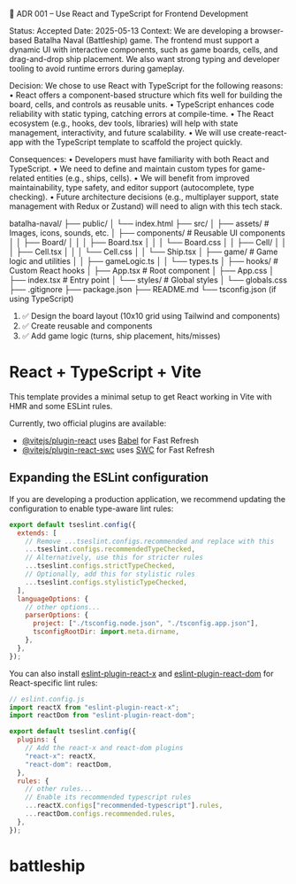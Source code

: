 📄 ADR 001 – Use React and TypeScript for Frontend Development

Status: Accepted
Date: 2025-05-13
Context:
We are developing a browser-based Batalha Naval (Battleship) game. The frontend must support a dynamic UI with interactive components, such as game boards, cells, and drag-and-drop ship placement. We also want strong typing and developer tooling to avoid runtime errors during gameplay.

Decision:
We chose to use React with TypeScript for the following reasons:
• React offers a component-based structure which fits well for building the board, cells, and controls as reusable units.
• TypeScript enhances code reliability with static typing, catching errors at compile-time.
• The React ecosystem (e.g., hooks, dev tools, libraries) will help with state management, interactivity, and future scalability.
• We will use create-react-app with the TypeScript template to scaffold the project quickly.

Consequences:
• Developers must have familiarity with both React and TypeScript.
• We need to define and maintain custom types for game-related entities (e.g., ships, cells).
• We will benefit from improved maintainability, type safety, and editor support (autocomplete, type checking).
• Future architecture decisions (e.g., multiplayer support, state management with Redux or Zustand) will need to align with this tech stack.

batalha-naval/
├── public/
│ └── index.html
├── src/
│ ├── assets/ # Images, icons, sounds, etc.
│ ├── components/ # Reusable UI components
│ │ ├── Board/
│ │ │ ├── Board.tsx
│ │ │ └── Board.css
│ │ ├── Cell/
│ │ │ ├── Cell.tsx
│ │ │ └── Cell.css
│ │ └── Ship.tsx
│ ├── game/ # Game logic and utilities
│ │ ├── gameLogic.ts
│ │ └── types.ts
│ ├── hooks/ # Custom React hooks
│ ├── App.tsx # Root component
│ ├── App.css
│ ├── index.tsx # Entry point
│ └── styles/ # Global styles
│ └── globals.css
├── .gitignore
├── package.json
├── README.md
└── tsconfig.json (if using TypeScript)

1. ✅ Design the board layout (10x10 grid using Tailwind and components)
2. ✅ Create reusable <Cell /> and <Board /> components
3. ✅ Add game logic (turns, ship placement, hits/misses)

# React + TypeScript + Vite

This template provides a minimal setup to get React working in Vite with HMR and some ESLint rules.

Currently, two official plugins are available:

- [@vitejs/plugin-react](https://github.com/vitejs/vite-plugin-react/blob/main/packages/plugin-react) uses [Babel](https://babeljs.io/) for Fast Refresh
- [@vitejs/plugin-react-swc](https://github.com/vitejs/vite-plugin-react/blob/main/packages/plugin-react-swc) uses [SWC](https://swc.rs/) for Fast Refresh

## Expanding the ESLint configuration

If you are developing a production application, we recommend updating the configuration to enable type-aware lint rules:

```js
export default tseslint.config({
  extends: [
    // Remove ...tseslint.configs.recommended and replace with this
    ...tseslint.configs.recommendedTypeChecked,
    // Alternatively, use this for stricter rules
    ...tseslint.configs.strictTypeChecked,
    // Optionally, add this for stylistic rules
    ...tseslint.configs.stylisticTypeChecked,
  ],
  languageOptions: {
    // other options...
    parserOptions: {
      project: ["./tsconfig.node.json", "./tsconfig.app.json"],
      tsconfigRootDir: import.meta.dirname,
    },
  },
});
```

You can also install [eslint-plugin-react-x](https://github.com/Rel1cx/eslint-react/tree/main/packages/plugins/eslint-plugin-react-x) and [eslint-plugin-react-dom](https://github.com/Rel1cx/eslint-react/tree/main/packages/plugins/eslint-plugin-react-dom) for React-specific lint rules:

```js
// eslint.config.js
import reactX from "eslint-plugin-react-x";
import reactDom from "eslint-plugin-react-dom";

export default tseslint.config({
  plugins: {
    // Add the react-x and react-dom plugins
    "react-x": reactX,
    "react-dom": reactDom,
  },
  rules: {
    // other rules...
    // Enable its recommended typescript rules
    ...reactX.configs["recommended-typescript"].rules,
    ...reactDom.configs.recommended.rules,
  },
});
```
# battleship
